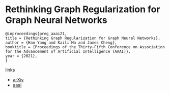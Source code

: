 # Rethinking Graph Regularization for Graph Neural Networks

```
@inproceedings{preg_aaai21,
title = {Rethinking Graph Regularization for Graph Neural Networks},
author = {Han Yang and Kaili Ma and James Cheng},
booktitle = {Proceedings of the Thirty-Fifth Conference on Association for the Advancement of Artificial Intelligence (AAAI)},
year = {2021},
}
```

links
- [arXiv](https://arxiv.org/abs/2009.02027)
- [aaai](https://www.aaai.org/AAAI21Papers/AAAI-10106.YangH.pdf)
